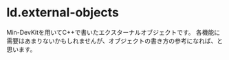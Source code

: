 # ld.external-objects
Min-DevKitを用いてC++で書いたエクスターナルオブジェクトです。
各機能に需要はあまりないかもしれませんが、オブジェクトの書き方の参考になれば、と思います。
